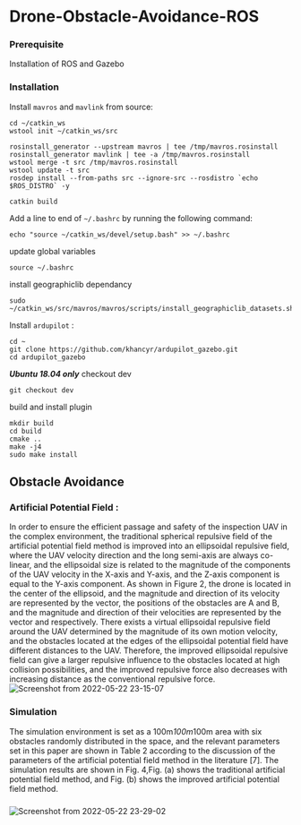 # Drone-Obstacle-Avoidance-ROS
### Prerequisite
Installation of ROS and Gazebo
### Installation 
Install `mavros` and `mavlink` from source:
```
cd ~/catkin_ws
wstool init ~/catkin_ws/src

rosinstall_generator --upstream mavros | tee /tmp/mavros.rosinstall
rosinstall_generator mavlink | tee -a /tmp/mavros.rosinstall
wstool merge -t src /tmp/mavros.rosinstall
wstool update -t src
rosdep install --from-paths src --ignore-src --rosdistro `echo $ROS_DISTRO` -y

catkin build
```
Add a line to end of `~/.bashrc` by running the following command:
```
echo "source ~/catkin_ws/devel/setup.bash" >> ~/.bashrc
```

update global variables
```
source ~/.bashrc
```

install geographiclib dependancy 
```
sudo ~/catkin_ws/src/mavros/mavros/scripts/install_geographiclib_datasets.sh
```
Install `ardupilot` : 
```
cd ~
git clone https://github.com/khancyr/ardupilot_gazebo.git
cd ardupilot_gazebo
```
***Ubuntu 18.04 only*** checkout dev
```
git checkout dev
```
build and install plugin
```
mkdir build
cd build
cmake ..
make -j4
sudo make install
```
## Obstacle Avoidance
### Artificial Potential Field :
In order to ensure the efficient passage and safety of the inspection UAV in the complex environment,
the traditional spherical repulsive field of the artificial potential field method is improved into an
ellipsoidal repulsive field, where the UAV velocity direction and the long semi-axis are always co-linear,
and the ellipsoidal size is related to the magnitude of the components of the UAV velocity in the X-axis
and Y-axis, and the Z-axis component is equal to the Y-axis component. As shown in Figure 2, the drone
is located in the center of the ellipsoid, and the magnitude and direction of its velocity are represented
by the vector, the positions of the obstacles are A and B, and the magnitude and direction of their
velocities are represented by the vector and respectively. There exists a virtual ellipsoidal repulsive field
around the UAV determined by the magnitude of its own motion velocity, and the obstacles located at
the edges of the ellipsoidal potential field have different distances to the UAV. Therefore, the improved
ellipsoidal repulsive field can give a larger repulsive influence to the obstacles located at high collision
possibilities, and the improved repulsive force also decreases with increasing distance as the
conventional repulsive force. 
![Screenshot from 2022-05-22 23-15-07](https://user-images.githubusercontent.com/77221967/169708679-fcb37364-2173-401c-bb72-da15bc5de55b.png)
### Simulation 
The simulation environment is set as a 100m*100m*100m area with six obstacles randomly distributed
in the space, and the relevant parameters set in this paper are shown in Table 2 according to the
discussion of the parameters of the artificial potential field method in the literature [7]. The simulation
results are shown in Fig. 4,Fig. (a) shows the traditional artificial potential field method, and Fig. (b)
shows the improved artificial potential field method.
###
![Screenshot from 2022-05-22 23-29-02](https://user-images.githubusercontent.com/77221967/169709158-4db4de7d-ed20-4042-a87e-65b0490754b0.png)

